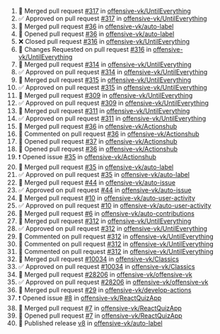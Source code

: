 <!--START_SECTION:activity-->
1. 🎉  Merged pull request [#317](https://github.com/offensive-vk/UntilEverything/pull/317) in [offensive-vk/UntilEverything](https://github.com/offensive-vk/UntilEverything)
2. ✅ Approved on pull request [#317](https://github.com/offensive-vk/UntilEverything/pull/317) in [offensive-vk/UntilEverything](https://github.com/offensive-vk/UntilEverything)
3. 🎉  Merged pull request [#36](https://github.com/offensive-vk/auto-label/pull/36) in [offensive-vk/auto-label](https://github.com/offensive-vk/auto-label)
4. 💪 Opened pull request [#36](https://github.com/offensive-vk/auto-label/pull/36) in [offensive-vk/auto-label](https://github.com/offensive-vk/auto-label)
5. ❌ Closed pull request [#316](https://github.com/offensive-vk/UntilEverything/pull/316) in [offensive-vk/UntilEverything](https://github.com/offensive-vk/UntilEverything)
6. 🔄 Changes Requested on pull request [#316](https://github.com/offensive-vk/UntilEverything/pull/316) in [offensive-vk/UntilEverything](https://github.com/offensive-vk/UntilEverything)
7. 🎉  Merged pull request [#314](https://github.com/offensive-vk/UntilEverything/pull/314) in [offensive-vk/UntilEverything](https://github.com/offensive-vk/UntilEverything)
8. ✅ Approved on pull request [#314](https://github.com/offensive-vk/UntilEverything/pull/314) in [offensive-vk/UntilEverything](https://github.com/offensive-vk/UntilEverything)
9. 🎉  Merged pull request [#315](https://github.com/offensive-vk/UntilEverything/pull/315) in [offensive-vk/UntilEverything](https://github.com/offensive-vk/UntilEverything)
10. ✅ Approved on pull request [#315](https://github.com/offensive-vk/UntilEverything/pull/315) in [offensive-vk/UntilEverything](https://github.com/offensive-vk/UntilEverything)
11. 🎉  Merged pull request [#309](https://github.com/offensive-vk/UntilEverything/pull/309) in [offensive-vk/UntilEverything](https://github.com/offensive-vk/UntilEverything)
12. ✅ Approved on pull request [#309](https://github.com/offensive-vk/UntilEverything/pull/309) in [offensive-vk/UntilEverything](https://github.com/offensive-vk/UntilEverything)
13. 🎉  Merged pull request [#311](https://github.com/offensive-vk/UntilEverything/pull/311) in [offensive-vk/UntilEverything](https://github.com/offensive-vk/UntilEverything)
14. ✅ Approved on pull request [#311](https://github.com/offensive-vk/UntilEverything/pull/311) in [offensive-vk/UntilEverything](https://github.com/offensive-vk/UntilEverything)
15. 🎉  Merged pull request [#36](https://github.com/offensive-vk/Actionshub/pull/36) in [offensive-vk/Actionshub](https://github.com/offensive-vk/Actionshub)
16. 💬 Commented on pull request [#36](https://github.com/offensive-vk/Actionshub/pull/36) in [offensive-vk/Actionshub](https://github.com/offensive-vk/Actionshub)
17. 💪 Opened pull request [#37](https://github.com/offensive-vk/Actionshub/pull/37) in [offensive-vk/Actionshub](https://github.com/offensive-vk/Actionshub)
18. 💪 Opened pull request [#36](https://github.com/offensive-vk/Actionshub/pull/36) in [offensive-vk/Actionshub](https://github.com/offensive-vk/Actionshub)
19. ❗ Opened issue [#35](https://github.com/offensive-vk/Actionshub/issues/35) in [offensive-vk/Actionshub](https://github.com/offensive-vk/Actionshub)
20. 🎉  Merged pull request [#35](https://github.com/offensive-vk/auto-label/pull/35) in [offensive-vk/auto-label](https://github.com/offensive-vk/auto-label)
21. ✅ Approved on pull request [#35](https://github.com/offensive-vk/auto-label/pull/35) in [offensive-vk/auto-label](https://github.com/offensive-vk/auto-label)
22. 🎉  Merged pull request [#44](https://github.com/offensive-vk/auto-issue/pull/44) in [offensive-vk/auto-issue](https://github.com/offensive-vk/auto-issue)
23. ✅ Approved on pull request [#44](https://github.com/offensive-vk/auto-issue/pull/44) in [offensive-vk/auto-issue](https://github.com/offensive-vk/auto-issue)
24. 🎉  Merged pull request [#10](https://github.com/offensive-vk/auto-user-activity/pull/10) in [offensive-vk/auto-user-activity](https://github.com/offensive-vk/auto-user-activity)
25. ✅ Approved on pull request [#10](https://github.com/offensive-vk/auto-user-activity/pull/10) in [offensive-vk/auto-user-activity](https://github.com/offensive-vk/auto-user-activity)
26. 🎉  Merged pull request [#6](https://github.com/offensive-vk/auto-contributions/pull/6) in [offensive-vk/auto-contributions](https://github.com/offensive-vk/auto-contributions)
27. 🎉  Merged pull request [#312](https://github.com/offensive-vk/UntilEverything/pull/312) in [offensive-vk/UntilEverything](https://github.com/offensive-vk/UntilEverything)
28. ✅ Approved on pull request [#312](https://github.com/offensive-vk/UntilEverything/pull/312) in [offensive-vk/UntilEverything](https://github.com/offensive-vk/UntilEverything)
29. 💬 Commented on pull request [#312](https://github.com/offensive-vk/UntilEverything/pull/312) in [offensive-vk/UntilEverything](https://github.com/offensive-vk/UntilEverything)
30. 💬 Commented on pull request [#312](https://github.com/offensive-vk/UntilEverything/pull/312) in [offensive-vk/UntilEverything](https://github.com/offensive-vk/UntilEverything)
31. 💬 Commented on pull request [#312](https://github.com/offensive-vk/UntilEverything/pull/312) in [offensive-vk/UntilEverything](https://github.com/offensive-vk/UntilEverything)
32. 🎉  Merged pull request [#10034](https://github.com/offensive-vk/Classics/pull/10034) in [offensive-vk/Classics](https://github.com/offensive-vk/Classics)
33. ✅ Approved on pull request [#10034](https://github.com/offensive-vk/Classics/pull/10034) in [offensive-vk/Classics](https://github.com/offensive-vk/Classics)
34. 🎉  Merged pull request [#28206](https://github.com/offensive-vk/offensive-vk/pull/28206) in [offensive-vk/offensive-vk](https://github.com/offensive-vk/offensive-vk)
35. ✅ Approved on pull request [#28206](https://github.com/offensive-vk/offensive-vk/pull/28206) in [offensive-vk/offensive-vk](https://github.com/offensive-vk/offensive-vk)
36. 🎉  Merged pull request [#29](https://github.com/offensive-vk/develop-actions/pull/29) in [offensive-vk/develop-actions](https://github.com/offensive-vk/develop-actions)
37. ❗ Opened issue [#8](https://github.com/offensive-vk/ReactQuizApp/issues/8) in [offensive-vk/ReactQuizApp](https://github.com/offensive-vk/ReactQuizApp)
38. 🎉  Merged pull request [#7](https://github.com/offensive-vk/ReactQuizApp/pull/7) in [offensive-vk/ReactQuizApp](https://github.com/offensive-vk/ReactQuizApp)
39. 💪 Opened pull request [#7](https://github.com/offensive-vk/ReactQuizApp/pull/7) in [offensive-vk/ReactQuizApp](https://github.com/offensive-vk/ReactQuizApp)
40. 🚀 Published release [v8](https://github.com/offensive-vk/auto-label/releases/tag/v8) in [offensive-vk/auto-label](https://github.com/offensive-vk/auto-label)
<!--END_SECTION:activity-->